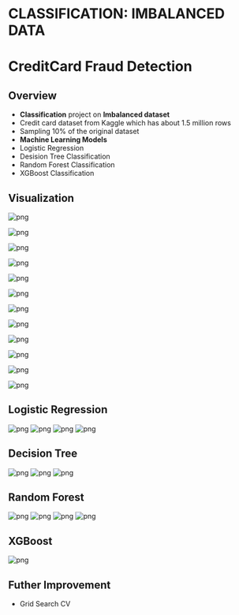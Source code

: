 # CLASSIFICATION: IMBALANCED DATA 

# CreditCard Fraud Detection

## Overview

* **Classification** project on **Imbalanced dataset**
* Credit card dataset from Kaggle which has about 1.5 million rows
* Sampling 10% of the original dataset
* **Machine Learning Models** 
* Logistic Regression 
* Desision Tree Classification
* Random Forest Classification
* XGBoost Classification


## Visualization

![png](images/fraud0_category_most_use.png)

![png](images/fraud0_category_most_use.png)

![png](images/fraud1_across_states.png)

![png](images/fraud1_top10_states.png)

![png](images/states_fraud_distribution.png)

![png](images/states_fraud_distribution2.png)

![png](images/amount_boxplot.png)

![png](images/fraud1_transaction_date_amt.png)



![png](images/fraud1_merchants_most_use.png)

![png](images/merchants_latitude_longtitude.png)

![png](images/card_holders_latitude_longtitude.png)

![png](images/card_holder_age.png)


## Logistic Regression

![png](images/logistic_regression_base.png)
![png](images/logistic_regression_weight1.png)
![png](images/logistic_regression_weight2.png)
![png](images/logistic_regression_gridcv.png)

## Decision Tree
![png](images/decision_tree_base.png)
![png](images/decision_tree_balanced.png)
![png](images/decision_tree_balanced_maxdepth.png)

## Random Forest
![png](images/random_forest_base.png)
![png](images/random_forest1.png)
![png](images/random_forest2.png)
![png](images/random_forest2_gridcv.png)


## XGBoost

![png](images/xgboost_base.png)



## Futher Improvement
- Grid Search CV


